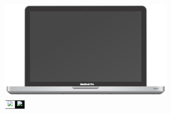  <div align="center">
 <img src="https://raw.githubusercontent.com/Angelk90/angelk90/master/macbook.svg" />
 <table cellspacing="0" cellpadding="0">
 <tr cellspacing="0" cellpadding="0">
 <td valign="top" cellspacing="0" cellpadding="0">
   <img src="https://github-readme-stats.vercel.app/api/top-langs/?username=angelk90&layout=compact&show_icons=true&title_color=ffffff&icon_color=34abeb&text_color=daf7dc&bg_color=002b36"/>
   </td>
   <td valign="top" cellspacing="0" cellpadding="0" style="background-color: black !important;" id="noborder">
       <img src="https://github-readme-stats.vercel.app/api?username=angelk90&show_icons=true&title_color=ffffff&icon_color=34abeb&text_color=daf7dc&bg_color=002b36&hide=prs,issues,contribs"/>
   </td>
 </tr>
 </table>
</div>
